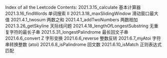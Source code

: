 Index of all the Leetcode Contents:
2021.3.15_calculate                 基本计算器
2021.3.16_findWords                 单词搜索 II
2021.3.18_maxSlidingWindow          滑动窗口最大值
2021.4.1_twosum                     两数之和
2021.4.1_addTwoNumbers              两数相加
2021.3.26_getSkyline                天际线问题
2021.4.18_lengthOfLongestSubstring  无重复字符的最长子串
2021.5.31_longestPalindrome         最长回文子串
2021.6.6_convert                    Z 字形变换
2021.6.6_reverse                    整数反转
2021.6.7_myAtoi                     字符串转换整数 (atoi)
2021.6.8_isPalindrome               回文数
2021.6.10_isMatch                   正则表达式匹配